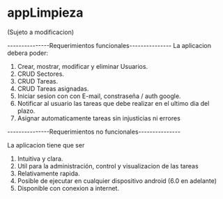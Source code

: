 # appLimpieza

(Sujeto a modificacion)

---------------Requerimientos funcionales---------------
La aplicacion debera poder:

1. Crear, mostrar, modificar y eliminar Usuarios.
2. CRUD Sectores.
3. CRUD Tareas.
4. CRUD Tareas asignadas.
5. Iniciar sesion con con E-mail, constraseña / auth google.
6. Notificar al usuario las tareas que debe realizar en el ultimo dia del plazo.
7. Asignar automaticamente tareas sin injusticias ni errores


---------------Requerimientos no funcionales---------------

La aplicacion tiene que ser
1. Intuitiva y clara.
2. Util para la administración, control y visualizacion de las tareas
3. Relativamente rapida.
4. Posible de ejecutar en cualquier dispositivo android (6.0 en adelante)
5. Disponible con conexion a internet.
